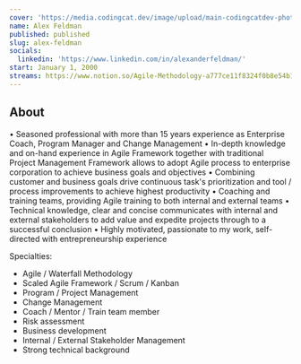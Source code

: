 ```yaml
---
cover: 'https://media.codingcat.dev/image/upload/main-codingcatdev-photo/podcast-guest/alex-feldman'
name: Alex Feldman
published: published
slug: alex-feldman
socials:
  linkedin: 'https://www.linkedin.com/in/alexanderfeldman/'
start: January 1, 2000
streams: https://www.notion.so/Agile-Methodology-a777ce11f8324f0b8e54b18440936cae
---
```


## About

• Seasoned professional with more than 15 years experience as Enterprise Coach, Program Manager and Change Management
• In-depth knowledge and on-hand experience in Agile Framework together with traditional Project Management Framework allows to adopt Agile process to enterprise corporation to achieve business goals and objectives
• Combining customer and business goals drive continuous task's prioritization and tool / process improvements to achieve highest productivity
• Coaching and training teams, providing Agile training to both internal and external teams
• Technical knowledge, clear and concise communicates with internal and external stakeholders to add value and expedite projects through to a successful conclusion
• Highly motivated, passionate to my work, self-directed with entrepreneurship experience

Specialties:

- Agile / Waterfall Methodology
- Scaled Agile Framework / Scrum / Kanban
- Program / Project Management
- Change Management
- Coach / Mentor / Train team member
- Risk assessment
- Business development
- Internal / External Stakeholder Management
- Strong technical background
